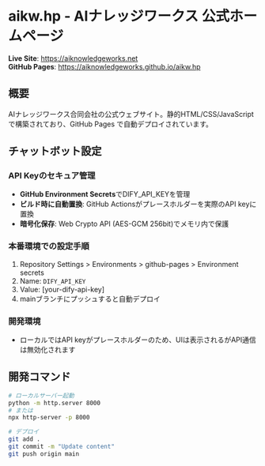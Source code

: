 # aikw.hp - AIナレッジワークス 公式ホームページ

**Live Site**: https://aiknowledgeworks.net  
**GitHub Pages**: https://aiknowledgeworks.github.io/aikw.hp

## 概要

AIナレッジワークス合同会社の公式ウェブサイト。静的HTML/CSS/JavaScriptで構築されており、GitHub Pages で自動デプロイされています。

## チャットボット設定

### API Keyのセキュア管理
- **GitHub Environment Secrets**でDIFY_API_KEYを管理
- **ビルド時に自動置換**: GitHub Actionsがプレースホルダーを実際のAPI keyに置換
- **暗号化保存**: Web Crypto API (AES-GCM 256bit)でメモリ内で保護

### 本番環境での設定手順
1. Repository Settings > Environments > github-pages > Environment secrets
2. Name: `DIFY_API_KEY`
3. Value: [your-dify-api-key]
4. mainブランチにプッシュすると自動デプロイ

### 開発環境
- ローカルではAPI keyがプレースホルダーのため、UIは表示されるがAPI通信は無効化されます

## 開発コマンド

```bash
# ローカルサーバー起動
python -m http.server 8000
# または
npx http-server -p 8000

# デプロイ
git add .
git commit -m "Update content"
git push origin main
```
